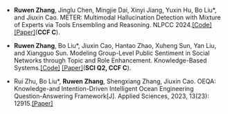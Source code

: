 - **Ruwen Zhang**, Jinglu Chen, Mingjie Dai, Xinyi Jiang, Yuxin Hu, Bo Liu*, and Jiuxin Cao. METER: Multimodal Hallucination Detection with Mixture of Experts via Tools Ensembling and Reasoning. NLPCC 2024.[[Code]](https://github.com/lambdarw/METER) [[Paper]](https://link.springer.com/chapter/10.1007/978-981-97-9443-0_24)(**CCF C**). 

- **Ruwen Zhang**, Bo Liu*, Jiuxin Cao, Hantao Zhao, Xuheng Sun, Yan Liu, and Xiangguo Sun. Modeling Group-Level Public Sentiment in Social Networks through Topic and Role Enhancement. Knowledge-Based Systems.[[Code]](https://github.com/lambdarw/TwiCOVID19) [[Paper]](https://www.sciencedirect.com/science/article/pii/S0950705124012280)(**SCI Q2, CCF C**).

- Rui Zhu, Bo Liu*, **Ruwen Zhang**, Shengxiang Zhang, Jiuxin Cao. OEQA: Knowledge-and Intention-Driven Intelligent Ocean Engineering Question-Answering Framework[J]. Applied Sciences, 2023, 13(23): 12915.[[Paper]](https://www.mdpi.com/2076-3417/13/23/12915)
